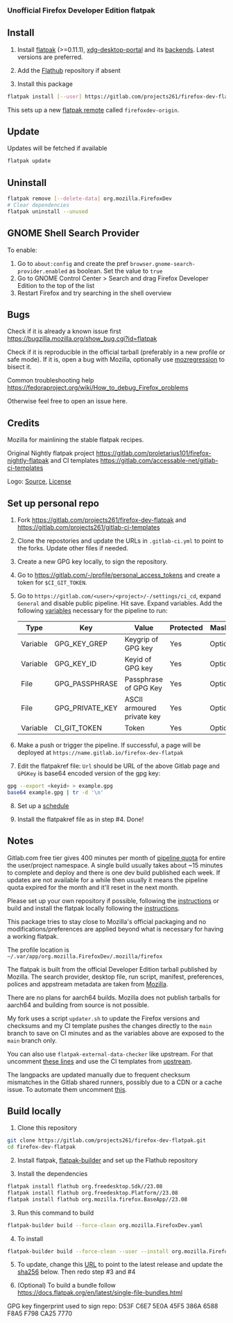 ### Unofficial Firefox Developer Edition flatpak

## Install

1. Install [flatpak](https://flatpak.org/setup/) (>=0.11.1), [xdg-desktop-portal](https://github.com/flatpak/xdg-desktop-portal) and its [backends](https://github.com/flatpak/xdg-desktop-portal#using-portals). Latest versions are preferred.

2. Add the [Flathub](https://flathub.org/setup) repository if absent

3. Install this package

```bash
flatpak install [--user] https://gitlab.com/projects261/firefox-dev-flatpak/-/raw/main/firefox-dev.flatpakref
```

This sets up a new [flatpak remote](https://docs.flatpak.org/en/latest/flatpak-command-reference.html#flatpak-remotes) called `firefoxdev-origin`.

## Update

Updates will be fetched if available

```bash
flatpak update
```

## Uninstall

```bash
flatpak remove [--delete-data] org.mozilla.FirefoxDev
# Clear dependencies
flatpak uninstall --unused
```

## GNOME Shell Search Provider

To enable:

1. Go to `about:config` and create the pref `browser.gnome-search-provider.enabled` as boolean. Set the value to `true`
2. Go to GNOME Control Center > Search and drag Firefox Developer Edition to the top of the list
3. Restart Firefox and try searching in the shell overview

## Bugs

Check if it is already a known issue first https://bugzilla.mozilla.org/show_bug.cgi?id=flatpak

Check if it is reproducible in the official tarball (preferably in a new profile or safe mode). If it is, open a bug with Mozilla, optionally use [mozregression](https://mozilla.github.io/mozregression/quickstart.html) to bisect it.

Common troubleshooting help https://fedoraproject.org/wiki/How_to_debug_Firefox_problems

Otherwise feel free to open an issue here.

## Credits

Mozilla for mainlining the stable flatpak recipes.

Original Nightly flatpak project https://gitlab.com/proletarius101/firefox-nightly-flatpak and CI templates https://gitlab.com/accessable-net/gitlab-ci-templates

Logo: [Source](https://www.creativetail.com/40-free-flat-animal-icons/), [License](https://www.creativetail.com/licensing/)

## Set up personal repo

1. Fork https://gitlab.com/projects261/firefox-dev-flatpak and https://gitlab.com/projects261/gitlab-ci-templates

2. Clone the repostories and update the URLs in `.gitlab-ci.yml` to point to the forks. Update other files if needed.

3. Create a new GPG key locally, to sign the repository.

4. Go to https://gitlab.com/-/profile/personal_access_tokens and create a token for `$CI_GIT_TOKEN`.

5. Go to `https://gitlab.com/<user>/<project>/-/settings/ci_cd`, expand `General` and disable public pipeline. Hit save. Expand variables. Add the following [variables](https://docs.gitlab.com/ee/ci/variables/#add-a-cicd-variable-to-a-project) necessary for the pipeline to run:

   | Type     | Key            | Value                 | Protected | Masked   |
   |----------|----------------|-----------------------|-----------|----------|
   | Variable | GPG_KEY_GREP   | Keygrip of GPG key    | Yes       | Optional |
   | Variable | GPG_KEY_ID     | Keyid of GPG key      | Yes       | Optional |
   | File     | GPG_PASSPHRASE | Passphrase of GPG Key | Yes       | Optional |
   | File     | GPG_PRIVATE_KEY| ASCII armoured private key | Yes  | Optional |
   | Variable | CI_GIT_TOKEN   | Token                 | Yes       | Optional |

6. Make a push or trigger the pipeline. If successful, a page will be deployed at `https://name.gitlab.io/firefox-dev-flatpak`

7. Edit the flatpakref file: `Url` should be URL of the above Gitlab page and `GPGKey` is base64 encoded version of the gpg key:

```bash
gpg --export <keyid> > example.gpg
base64 example.gpg | tr -d '\n'
```

8. Set up a [schedule](https://docs.gitlab.com/ee/ci/pipelines/schedules.html)

9. Install the flatpakref file as in step #4. Done!

## Notes

Gitlab.com free tier gives 400 minutes per month of [pipeline quota](https://about.gitlab.com/blog/2020/09/01/ci-minutes-update-free-users/#changes-to-the-gitlabcom-free-tier) for entire the user/project namespace. A single build usually takes about ~15 minutes to complete and deploy and there is one dev build published each week. If updates are not available for a while then usually it means the pipeline quota expired for the month and it'll reset in the next month.

Please set up your own repository if possible, following the [instructions](https://gitlab.com/projects261/firefox-dev-flatpak#set-up-personal-repo) or build and install the flatpak locally following the [instructions](https://gitlab.com/projects261/firefox-dev-flatpak#build-locally).

This package tries to stay close to Mozilla's official packaging and no modifications/preferences are applied beyond what is necessary for having a working flatpak.

The profile location is `~/.var/app/org.mozilla.FirefoxDev/.mozilla/firefox`

The flatpak is built from the official Developer Edition tarball published by Mozilla. The search provider, desktop file, run script, manifest, preferences, polices and appstream metadata are taken from [Mozilla](https://hg.mozilla.org/mozilla-central/file/tip/taskcluster/docker/firefox-flatpak).

There are no plans for aarch64 builds. Mozilla does not publish tarballs for aarch64 and building from source is not possible.

My fork uses a script `updater.sh` to update the Firefox versions and checksums and my CI template pushes the changes directly to the `main` branch to save on CI minutes and as the variables above are exposed to the `main` branch only.

You can also use `flatpak-external-data-checker` like upstream. For that uncomment [these lines](https://gitlab.com/projects261/firefox-dev-flatpak/-/blob/main/org.mozilla.FirefoxDev.yaml#L155-158) and use the CI templates from [upstream](https://gitlab.com/accessable-net/gitlab-ci-templates).

The langpacks are updated manually due to frequent checksum mismatches in the Gitlab shared runners, possibly due to a CDN or a cache issue. To automate them uncomment [this](https://gitlab.com/projects261/firefox-dev-flatpak/-/blob/main/.gitlab-ci.yml#L4).

## Build locally

1. Clone this repository


```bash
git clone https://gitlab.com/projects261/firefox-dev-flatpak.git
cd firefox-dev-flatpak
```

2. Install flatpak, [flatpak-builder](https://docs.flatpak.org/en/latest/flatpak-builder.html) and set up the Flathub repository

3. Install the dependencies

```bash
flatpak install flathub org.freedesktop.Sdk//23.08
flatpak install flathub org.freedesktop.Platform//23.08
flatpak install flathub org.mozilla.firefox.BaseApp//23.08
```
3. Run this command to build

```bash
flatpak-builder build --force-clean org.mozilla.FirefoxDev.yaml
```

4. To install

```bash
flatpak-builder build --force-clean --user --install org.mozilla.FirefoxDev.yaml
```

5. To update, change this [URL](https://gitlab.com/projects261/firefox-dev-flatpak/-/blob/main/org.mozilla.FirefoxDev.yaml#L153) to point to the latest release and update the [sha256](https://gitlab.com/projects261/firefox-dev-flatpak/-/blob/main/org.mozilla.FirefoxDev.yaml#L154) below. Then redo step #3 and #4

6. (Optional) To build a bundle follow https://docs.flatpak.org/en/latest/single-file-bundles.html

GPG key fingerprint used to sign repo: D53F C6E7 5E0A 45F5 386A  6588 F8A5 F798 CA25 7770
